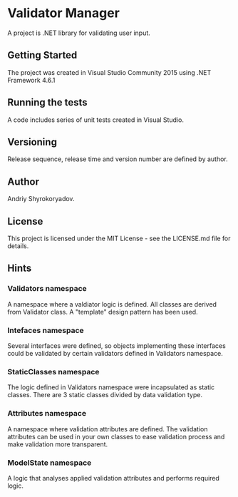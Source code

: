 # Validator Manager
A project is .NET library for validating user input.
## Getting Started
The project was created in Visual Studio Community 2015 using .NET Framework 4.6.1
## Running the tests
A code includes series of unit tests created in Visual Studio.
## Versioning
Release sequence, release time and version number are defined by author. 
## Author
Andriy Shyrokoryadov.
## License
This project is licensed under the MIT License - see the LICENSE.md file for details.
## Hints
### Validators namespace
A namespace where a valdiator logic is defined. All classes are derived from Validator class. A "template" design pattern has been used.
### Intefaces namespace
Several interfaces were defined, so objects implementing these interfaces could be validated by certain validators defined in Validators namespace.
### StaticClasses namespace
The logic defined in Validators namespace were incapsulated as static classes. There are 3 static classes divided by data validation type.
### Attributes namespace
A namespace where validation attributes are defined. The validation attributes can be used in your own classes to ease validation process and make validation more transparent.
### ModelState namespace
A logic that analyses applied validation attributes and performs required logic.
